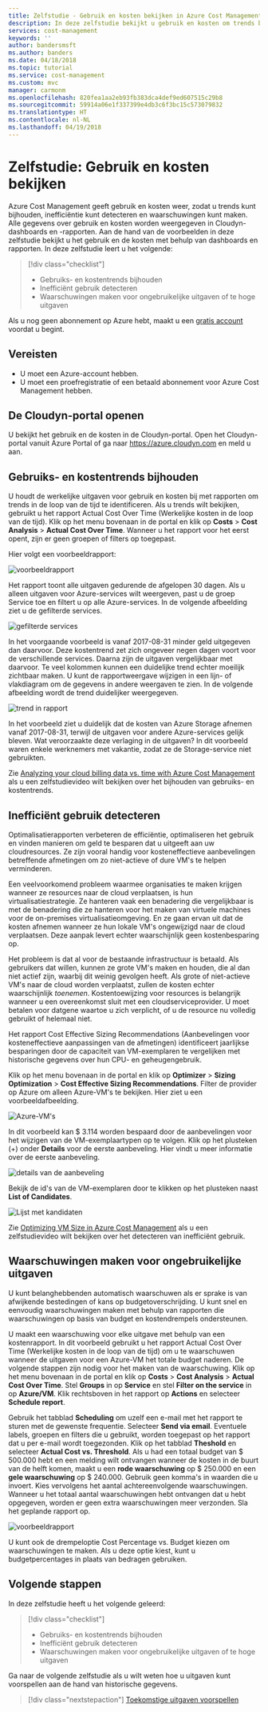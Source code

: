 ```yaml
---
title: Zelfstudie - Gebruik en kosten bekijken in Azure Cost Management | Microsoft Docs
description: In deze zelfstudie bekijkt u gebruik en kosten om trends bij te houden, inefficiëntie te detecteren en waarschuwingen te maken.
services: cost-management
keywords: ''
author: bandersmsft
ms.author: banders
ms.date: 04/18/2018
ms.topic: tutorial
ms.service: cost-management
ms.custom: mvc
manager: carmonm
ms.openlocfilehash: 820fea1aa2eb93fb383dca4def9ed607515c29b8
ms.sourcegitcommit: 59914a06e1f337399e4db3c6f3bc15c573079832
ms.translationtype: HT
ms.contentlocale: nl-NL
ms.lasthandoff: 04/19/2018
---
```

<!-- Intent: As a cloud-consuming user, I need to view usage and costs for my cloud resources and services.
-->

# <a name="tutorial-review-usage-and-costs"></a>Zelfstudie: Gebruik en kosten bekijken

Azure Cost Management geeft gebruik en kosten weer, zodat u trends kunt bijhouden, inefficiëntie kunt detecteren en waarschuwingen kunt maken. Alle gegevens over gebruik en kosten worden weergegeven in Cloudyn-dashboards en -rapporten. Aan de hand van de voorbeelden in deze zelfstudie bekijkt u het gebruik en de kosten met behulp van dashboards en rapporten. In deze zelfstudie leert u het volgende:

> [!div class="checklist"]
> * Gebruiks- en kostentrends bijhouden
> * Inefficiënt gebruik detecteren
> * Waarschuwingen maken voor ongebruikelijke uitgaven of te hoge uitgaven

Als u nog geen abonnement op Azure hebt, maakt u een [gratis account](https://azure.microsoft.com/free/?WT.mc_id=A261C142F) voordat u begint.

## <a name="prerequisites"></a>Vereisten

- U moet een Azure-account hebben.
- U moet een proefregistratie of een betaald abonnement voor Azure Cost Management hebben.

## <a name="open-the-cloudyn-portal"></a>De Cloudyn-portal openen

U bekijkt het gebruik en de kosten in de Cloudyn-portal. Open het Cloudyn-portal vanuit Azure Portal of ga naar https://azure.cloudyn.com en meld u aan.

## <a name="track-usage-and-cost-trends"></a>Gebruiks- en kostentrends bijhouden

U houdt de werkelijke uitgaven voor gebruik en kosten bij met rapporten om trends in de loop van de tijd te identificeren. Als u trends wilt bekijken, gebruikt u het rapport Actual Cost Over Time (Werkelijke kosten in de loop van de tijd). Klik op het menu bovenaan in de portal en klik op **Costs** > **Cost Analysis** > **Actual Cost Over Time**. Wanneer u het rapport voor het eerst opent, zijn er geen groepen of filters op toegepast.

Hier volgt een voorbeeldrapport:

![voorbeeldrapport](./media/tutorial-review-usage/actual-cost01.png)

Het rapport toont alle uitgaven gedurende de afgelopen 30 dagen. Als u alleen uitgaven voor Azure-services wilt weergeven, past u de groep Service toe en filtert u op alle Azure-services. In de volgende afbeelding ziet u de gefilterde services.

![gefilterde services](./media/tutorial-review-usage/actual-cost02.png)

In het voorgaande voorbeeld is vanaf 2017-08-31 minder geld uitgegeven dan daarvoor. Deze kostentrend zet zich ongeveer negen dagen voort voor de verschillende services. Daarna zijn de uitgaven vergelijkbaar met daarvoor. Te veel kolommen kunnen een duidelijke trend echter moeilijk zichtbaar maken. U kunt de rapportweergave wijzigen in een lijn- of vlakdiagram om de gegevens in andere weergaven te zien. In de volgende afbeelding wordt de trend duidelijker weergegeven.

![trend in rapport](./media/tutorial-review-usage/actual-cost03.png)

In het voorbeeld ziet u duidelijk dat de kosten van Azure Storage afnemen vanaf 2017-08-31, terwijl de uitgaven voor andere Azure-services gelijk bleven. Wat veroorzaakte deze verlaging in de uitgaven? In dit voorbeeld waren enkele werknemers met vakantie, zodat ze de Storage-service niet gebruikten.

Zie [Analyzing your cloud billing data vs. time with Azure Cost Management](https://youtu.be/7LsVPHglM0g) als u een zelfstudievideo wilt bekijken over het bijhouden van gebruiks- en kostentrends.

## <a name="detect-usage-inefficiencies"></a>Inefficiënt gebruik detecteren

Optimalisatierapporten verbeteren de efficiëntie, optimaliseren het gebruik en vinden manieren om geld te besparen dat u uitgeeft aan uw cloudresources. Ze zijn vooral handig voor kosteneffectieve aanbevelingen betreffende afmetingen om zo niet-actieve of dure VM's te helpen verminderen.

Een veelvoorkomend probleem waarmee organisaties te maken krijgen wanneer ze resources naar de cloud verplaatsen, is hun virtualisatiestrategie. Ze hanteren vaak een benadering die vergelijkbaar is met de benadering die ze hanteren voor het maken van virtuele machines voor de on-premises virtualisatieomgeving. En ze gaan ervan uit dat de kosten afnemen wanneer ze hun lokale VM's ongewijzigd naar de cloud verplaatsen. Deze aanpak levert echter waarschijnlijk geen kostenbesparing op.

Het probleem is dat al voor de bestaande infrastructuur is betaald. Als gebruikers dat willen, kunnen ze grote VM's maken en houden, die al dan niet actief zijn, waarbij dit weinig gevolgen heeft. Als grote of niet-actieve VM's naar de cloud worden verplaatst, zullen de kosten echter waarschijnlijk *toenemen*. Kostentoewijzing voor resources is belangrijk wanneer u een overeenkomst sluit met een cloudserviceprovider. U moet betalen voor datgene waartoe u zich verplicht, of u de resource nu volledig gebruikt of helemaal niet.

Het rapport Cost Effective Sizing Recommendations (Aanbevelingen voor kosteneffectieve aanpassingen van de afmetingen) identificeert jaarlijkse besparingen door de capaciteit van VM-exemplaren te vergelijken met historische gegevens over hun CPU- en geheugengebruik.  

Klik op het menu bovenaan in de portal en klik op **Optimizer** > **Sizing Optimization** > **Cost Effective Sizing Recommendations**. Filter de provider op Azure om alleen Azure-VM's te bekijken. Hier ziet u een voorbeeldafbeelding.

![Azure-VM's](./media/tutorial-review-usage/sizing01.png)

In dit voorbeeld kan $ 3.114 worden bespaard door de aanbevelingen voor het wijzigen van de VM-exemplaartypen op te volgen. Klik op het plusteken (+) onder **Details** voor de eerste aanbeveling. Hier vindt u meer informatie over de eerste aanbeveling.

![details van de aanbeveling](./media/tutorial-review-usage/sizing02.png)

Bekijk de id's van de VM-exemplaren door te klikken op het plusteken naast **List of Candidates**.

![Lijst met kandidaten](./media/tutorial-review-usage/sizing03.png)

Zie [Optimizing VM Size in Azure Cost Management](https://youtu.be/1xaZBNmV704) als u een zelfstudievideo wilt bekijken over het detecteren van inefficiënt gebruik.

## <a name="create-alerts-for-unusual-spending"></a>Waarschuwingen maken voor ongebruikelijke uitgaven

U kunt belanghebbenden automatisch waarschuwen als er sprake is van afwijkende bestedingen of kans op budgetoverschrijding. U kunt snel en eenvoudig waarschuwingen maken met behulp van rapporten die waarschuwingen op basis van budget en kostendrempels ondersteunen.

U maakt een waarschuwing voor elke uitgave met behulp van een kostenrapport. In dit voorbeeld gebruikt u het rapport Actual Cost Over Time (Werkelijke kosten in de loop van de tijd) om u te waarschuwen wanneer de uitgaven voor een Azure-VM het totale budget naderen. De volgende stappen zijn nodig voor het maken van de waarschuwing. Klik op het menu bovenaan in de portal en klik op **Costs** > **Cost Analysis** > **Actual Cost Over Time**. Stel **Groups** in op **Service** en stel **Filter on the service** in op **Azure/VM**. Klik rechtsboven in het rapport op **Actions** en selecteer **Schedule report**.

Gebruik het tabblad **Scheduling** om uzelf een e-mail met het rapport te sturen met de gewenste frequentie. Selecteer **Send via email**. Eventuele labels, groepen en filters die u gebruikt, worden toegepast op het rapport dat u per e-mail wordt toegezonden. Klik op het tabblad **Theshold** en selecteer **Actual Cost vs. Threshold**. Als u had een totaal budget van $ 500.000 hebt en een melding wilt ontvangen wanneer de kosten in de buurt van de helft komen, maakt u een **rode waarschuwing** op $ 250.000 en een **gele waarschuwing** op $ 240.000. Gebruik geen komma's in waarden die u invoert. Kies vervolgens het aantal achtereenvolgende waarschuwingen. Wanneer u het totaal aantal waarschuwingen hebt ontvangen dat u hebt opgegeven, worden er geen extra waarschuwingen meer verzonden. Sla het geplande rapport op.

![voorbeeldrapport](./media/tutorial-review-usage/schedule-alert01.png)

U kunt ook de drempeloptie Cost Percentage vs. Budget kiezen om waarschuwingen te maken. Als u deze optie kiest, kunt u budgetpercentages in plaats van bedragen gebruiken.


## <a name="next-steps"></a>Volgende stappen

In deze zelfstudie heeft u het volgende geleerd:

> [!div class="checklist"]
> * Gebruiks- en kostentrends bijhouden
> * Inefficiënt gebruik detecteren
> * Waarschuwingen maken voor ongebruikelijke uitgaven of te hoge uitgaven


Ga naar de volgende zelfstudie als u wilt weten hoe u uitgaven kunt voorspellen aan de hand van historische gegevens.

> [!div class="nextstepaction"]
> [Toekomstige uitgaven voorspellen](tutorial-forecast-spending.md)
